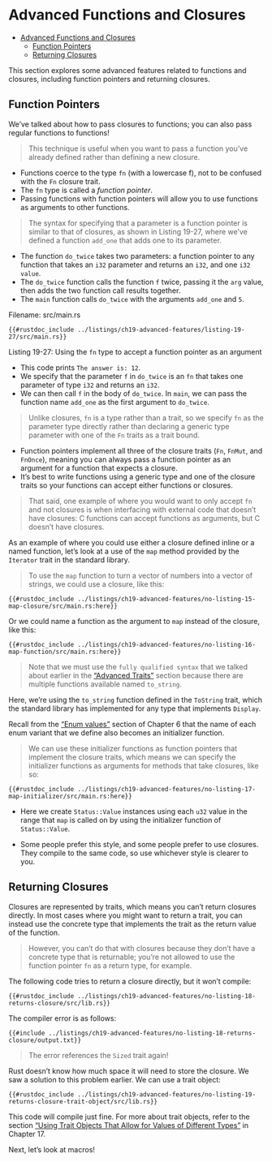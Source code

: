 # Advanced Functions and Closures

<!--ts-->
* [Advanced Functions and Closures](#advanced-functions-and-closures)
   * [Function Pointers](#function-pointers)
   * [Returning Closures](#returning-closures)

<!-- Created by https://github.com/ekalinin/github-markdown-toc -->
<!-- Added by: runner, at: Thu Apr 20 13:24:58 UTC 2023 -->

<!--te-->

This section explores some advanced features related to functions and closures,
including function pointers and returning closures.

## Function Pointers

We’ve talked about how to pass closures to functions; you can also pass regular
functions to functions!

> This technique is useful when you want to pass a
> function you’ve already defined rather than defining a new closure.

- Functions coerce to the type `fn` (with a lowercase f), not to be confused with the `Fn`
  closure trait.
- The `fn` type is called a *function pointer*.
- Passing functions with function pointers will allow you to use functions as arguments to other functions.

> The syntax for specifying that a parameter is a function pointer is similar to
> that of closures, as shown in Listing 19-27, where we’ve defined a function
`add_one` that adds one to its parameter.

- The function `do_twice` takes two
  parameters: a function pointer to any function that takes an `i32` parameter
  and returns an `i32`, and one `i32 value`.
- The `do_twice` function calls the
  function `f` twice, passing it the `arg` value, then adds the two function call
  results together.
- The `main` function calls `do_twice` with the arguments
  `add_one` and `5`.

<span class="filename">Filename: src/main.rs</span>

```rust, ignore
{{#rustdoc_include ../listings/ch19-advanced-features/listing-19-27/src/main.rs}}
```

<span class="caption">Listing 19-27: Using the `fn` type to accept a function
pointer as an argument</span>

- This code prints `The answer is: 12`.
- We specify that the parameter `f` in
  `do_twice` is an `fn` that takes one parameter of type `i32` and returns an
  `i32`.
- We can then call `f` in the body of `do_twice`. In `main`, we can pass
  the function name `add_one` as the first argument to `do_twice`.

> Unlike closures, `fn` is a type rather than a trait, so we specify `fn` as the
> parameter type directly rather than declaring a generic type parameter with one
> of the `Fn` traits as a trait bound.

- Function pointers implement all three of the closure traits (`Fn`, `FnMut`, and
  `FnOnce`), meaning you can always pass a function pointer as an argument for a
  function that expects a closure.
- It’s best to write functions using a generic
  type and one of the closure traits so your functions can accept either
  functions or closures.

> That said, one example of where you would want to only accept `fn` and not
> closures is when interfacing with external code that doesn’t have closures: C
> functions can accept functions as arguments, but C doesn’t have closures.

As an example of where you could use either a closure defined inline or a named
function, let’s look at a use of the `map` method provided by the `Iterator`
trait in the standard library.

> To use the `map` function to turn a vector of
> numbers into a vector of strings, we could use a closure, like this:

```rust, ignore
{{#rustdoc_include ../listings/ch19-advanced-features/no-listing-15-map-closure/src/main.rs:here}}
```

Or we could name a function as the argument to `map` instead of the closure,
like this:

```rust, ignore
{{#rustdoc_include ../listings/ch19-advanced-features/no-listing-16-map-function/src/main.rs:here}}
```

> Note that we must use the `fully qualified syntax` that we talked about earlier
> in the [“Advanced Traits”][advanced-traits]<!-- ignore --> section because
> there are multiple functions available named `to_string`.

Here, we’re using the
`to_string` function defined in the `ToString` trait, which the standard
library has implemented for any type that implements `Display`.

Recall from the [“Enum values”][enum-values]<!-- ignore --> section of Chapter
6 that the name of each enum variant that we define also becomes an initializer
function.

> We can use these initializer functions as function pointers that
> implement the closure traits, which means we can specify the initializer
> functions as arguments for methods that take closures, like so:

```rust, ignore
{{#rustdoc_include ../listings/ch19-advanced-features/no-listing-17-map-initializer/src/main.rs:here}}
```

- Here we create `Status::Value` instances using each `u32` value in the range
  that `map` is called on by using the initializer function of `Status::Value`.

- Some people prefer this style, and some people prefer to use closures. They
  compile to the same code, so use whichever style is clearer to you.

## Returning Closures

Closures are represented by traits, which means you can’t return closures
directly. In most cases where you might want to return a trait, you can instead
use the concrete type that implements the trait as the return value of the
function.

> However, you can’t do that with closures because they don’t have a
> concrete type that is returnable; you’re not allowed to use the function
> pointer `fn` as a return type, for example.

The following code tries to return a closure directly, but it won’t compile:

```rust,ignore,does_not_compile
{{#rustdoc_include ../listings/ch19-advanced-features/no-listing-18-returns-closure/src/lib.rs}}
```

The compiler error is as follows:

```console
{{#include ../listings/ch19-advanced-features/no-listing-18-returns-closure/output.txt}}
```

> The error references the `Sized` trait again!

Rust doesn’t know how much space
it will need to store the closure. We saw a solution to this problem earlier.
We can use a trait object:

```rust,noplayground
{{#rustdoc_include ../listings/ch19-advanced-features/no-listing-19-returns-closure-trait-object/src/lib.rs}}
```

This code will compile just fine. For more about trait objects, refer to the
section [“Using Trait Objects That Allow for Values of Different
Types”][using-trait-objects-that-allow-for-values-of-different-types]<!--
ignore --> in Chapter 17.

Next, let’s look at macros!

[advanced-traits]:
ch19-03-advanced-traits.html#advanced-traits

[enum-values]: ch06-01-defining-an-enum.html#enum-values

[using-trait-objects-that-allow-for-values-of-different-types]:
ch17-02-trait-objects.html#using-trait-objects-that-allow-for-values-of-different-types

